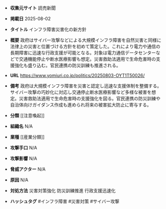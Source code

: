 - **収集元サイト**
読売新聞

- **掲載日**
2025-08-02

- **タイトル**
インフラ障害災害化の新方針

- **概要**
政府はサイバー攻撃などによる大規模インフラ障害を自然災害と同様に法律上の災害と位置づける方針を初めて策定した。これにより電力や通信の長期障害に迅速な行政支援が可能となる。対象は電力通信データセンターなどで交通機能停止や断水医療影響も想定。災害救助法適用で生命危害時の支援強化も盛り込む。官民連携の防災訓練も推進される。

- **URL**
https://www.yomiuri.co.jp/politics/20250803-OYT1T50026/

- **備考**
政府は大規模インフラ障害を災害と認定し迅速な支援体制を整備する。サイバー攻撃の巧妙化に対応し交通停止断水医療影響など多様な被害を想定。災害救助法適用で生命危害時の支援強化を図る。官民連携の防災訓練や自治体向けガイダンス作成も進められ将来の被害拡大防止に寄与する。

- **分類**
[[注意喚起]]

- **組織名**
N/A

- **業種**
[[産業分類]]

- **攻撃手口**
N/A

- **攻撃影響**
N/A

- **脅威アクター**
N/A

- **原因**
N/A

- **対処方法**
災害対策強化 防災訓練推進 行政支援迅速化

- **ハッシュタグ**
#インフラ障害 #災害対策 #サイバー攻撃
